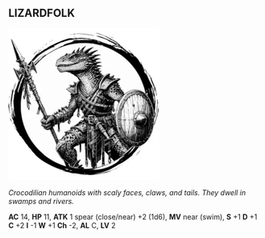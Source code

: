 ## LIZARDFOLK

![](images/lizardfolk.webp)

_Crocodilian humanoids with scaly faces, claws, and tails. They dwell in swamps and rivers._

**AC** 14, **HP** 11, **ATK** 1 spear (close/near) +2 (1d6), **MV** near (swim), **S** +1 **D** +1 **C** +2 **I** -1 **W** +1 **Ch** -2, **AL** C, **LV** 2

